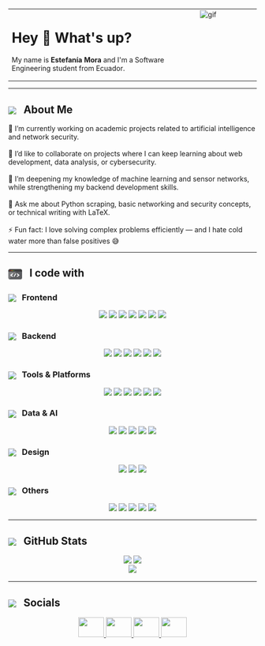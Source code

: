 <!-- Presentación -->
<table>
  <tr>
    <td width="1000">
      <h1>Hey 👋 What's up?</h1>
      <p>
        My name is <strong>Estefanía Mora</strong> and I'm a Software Engineering student from Ecuador.
      </p>
    </td>
    <td width="320" valign="top">
      <img height="200" src="https://dl.glitter-graphics.com/pub/3380/3380616flsbc0hjgl.gif" alt="gif" />
    </td>
  </tr>
</table>

---

<!-- 🧠 ABOUT ME -->
<h2 align="left">
  <img src="https://cdn.pixabay.com/animation/2023/06/01/08/46/08-46-22-123_512.gif" height="28" style="vertical-align: middle;" />
  &nbsp; About Me
</h2>

<p align="left">
  🔭 I’m currently working on academic projects related to artificial intelligence and network security.<br><br>
  🤝 I’d like to collaborate on projects where I can keep learning about web development, data analysis, or cybersecurity.<br><br>
  🌱 I’m deepening my knowledge of machine learning and sensor networks, while strengthening my backend development skills.<br><br>
  💬 Ask me about Python scraping, basic networking and security concepts, or technical writing with LaTeX.<br><br>
  ⚡ Fun fact: I love solving complex problems efficiently — and I hate cold water more than false positives 😅
</p>

---

<!-- 👩‍💻 I CODE WITH -->
<h2 align="left">
  <img src="https://raw.githubusercontent.com/Naman27/Naman27/master/source.gif" height="28" style="vertical-align: middle;" />
  &nbsp; I code with
</h2>

<!-- FRONTEND -->
<h3 align="left">
  <img src="https://mir-s3-cdn-cf.behance.net/project_modules/hd/94bfc886678585.5da092589fb02.gif" height="25" style="vertical-align: middle;" />
  &nbsp; Frontend
</h3>
<div align="center">
  <img src="https://cdn.jsdelivr.net/gh/devicons/devicon/icons/javascript/javascript-original.svg" height="45" />
  <img src="https://cdn.jsdelivr.net/gh/devicons/devicon/icons/typescript/typescript-original.svg" height="45" />
  <img src="https://cdn.jsdelivr.net/gh/devicons/devicon/icons/react/react-original.svg" height="45" />
  <img src="https://cdn.jsdelivr.net/gh/devicons/devicon/icons/angularjs/angularjs-original.svg" height="45" />
  <img src="https://cdn.jsdelivr.net/gh/devicons/devicon/icons/css3/css3-original.svg" height="45" />
  <img src="https://cdn.jsdelivr.net/gh/devicons/devicon/icons/html5/html5-original.svg" height="45" />
  <img src="https://cdn.jsdelivr.net/gh/devicons/devicon/icons/ionic/ionic-original.svg" height="45" />
</div>

<!-- BACKEND -->
<h3 align="left">
  <img src="https://static.showit.co/file/hxPF40iZQgKI-FVA9_kO9w/78210/gear.gif" height="25" style="vertical-align: middle;" />
  &nbsp; Backend
</h3>
<div align="center">
  <img src="https://cdn.jsdelivr.net/gh/devicons/devicon/icons/nodejs/nodejs-original.svg" height="45" />
  <img src="https://cdn.jsdelivr.net/gh/devicons/devicon/icons/python/python-original.svg" height="45" />
  <img src="https://cdn.jsdelivr.net/gh/devicons/devicon/icons/django/django-plain.svg" height="45" />
  <img src="https://cdn.jsdelivr.net/gh/devicons/devicon/icons/flask/flask-original.svg" height="45" />
  <img src="https://cdn.jsdelivr.net/gh/devicons/devicon/icons/php/php-original.svg" height="45" />
  <img src="https://cdn.jsdelivr.net/gh/devicons/devicon/icons/java/java-original.svg" height="45" />
</div>

<!-- TOOLS -->
<h3 align="left">
  <img src="https://cdn.pixabay.com/animation/2023/06/13/15/12/15-12-54-327_512.gif" height="25" style="vertical-align: middle;" />
  &nbsp; Tools & Platforms
</h3>
<div align="center">
  <img src="https://cdn.jsdelivr.net/gh/devicons/devicon/icons/git/git-original.svg" height="45" />
  <img src="https://cdn.jsdelivr.net/gh/devicons/devicon/icons/github/github-original.svg" height="45" />
  <img src="https://cdn.jsdelivr.net/gh/devicons/devicon/icons/vscode/vscode-original.svg" height="45" />
  <img src="https://cdn.jsdelivr.net/gh/devicons/devicon/icons/heroku/heroku-original.svg" height="45" />
  <img src="https://cdn.jsdelivr.net/gh/devicons/devicon/icons/firebase/firebase-plain.svg" height="45" />
  <img src="https://cdn.jsdelivr.net/gh/devicons/devicon/icons/linux/linux-original.svg" height="45" />
</div>

<!-- DATA & AI -->
<h3 align="left">
  <img src="https://i.pinimg.com/originals/79/04/42/7904424933cc535b666f2de669973530.gif" height="25" style="vertical-align: middle;" />
  &nbsp; Data & AI
</h3>
<div align="center">
  <img src="https://cdn.jsdelivr.net/gh/devicons/devicon/icons/numpy/numpy-original.svg" height="45" />
  <img src="https://cdn.jsdelivr.net/gh/devicons/devicon/icons/tensorflow/tensorflow-original.svg" height="45" />
  <img src="https://cdn.jsdelivr.net/gh/devicons/devicon/icons/mysql/mysql-original.svg" height="45" />
  <img src="https://cdn.jsdelivr.net/gh/devicons/devicon/icons/postgresql/postgresql-original.svg" height="45" />
  <img src="https://cdn.jsdelivr.net/gh/devicons/devicon/icons/mongodb/mongodb-original.svg" height="45" />
</div>

<!-- DESIGN -->
<h3 align="left">
  <img src="https://moein.video/wp-content/uploads/2021/12/Color-Sample-GIF-Royalty-Free-Animated-Icon-350px-after-effects-project-2.gif" height="25" style="vertical-align: middle;" />
  &nbsp; Design
</h3>
<div align="center">
  <img src="https://cdn.jsdelivr.net/gh/devicons/devicon/icons/figma/figma-original.svg" height="45" />
  <img src="https://cdn.jsdelivr.net/gh/devicons/devicon/icons/canva/canva-original.svg" height="45" />
  <img src="https://cdn.jsdelivr.net/gh/devicons/devicon/icons/xd/xd-plain.svg" height="45" />
</div>

<!-- OTHERS -->
<h3 align="left">
  <img src="https://cdn.pixabay.com/animation/2023/06/13/15/12/15-12-34-590_512.gif" height="25" style="vertical-align: middle;" />
  &nbsp; Others
</h3>
<div align="center">
  <img src="https://cdn.jsdelivr.net/gh/devicons/devicon/icons/notion/notion-original.svg" height="45" />
  <img src="https://cdn.jsdelivr.net/gh/devicons/devicon/icons/latex/latex-original.svg" height="45" />
  <img src="https://cdn.jsdelivr.net/gh/devicons/devicon/icons/arduino/arduino-original.svg" height="45" />
  <img src="https://cdn.jsdelivr.net/gh/devicons/devicon/icons/android/android-original.svg" height="45" />
  <img src="https://cdn.jsdelivr.net/gh/devicons/devicon/icons/androidstudio/androidstudio-original.svg" height="45" />
</div>

---

<!-- 📈 GITHUB STATS -->
<h2 align="left">
  <img src="https://camo.githubusercontent.com/d0cd2b9a7609a767d6b54e0408a6e25f1fcd99599f7e8e85e3d3abeb335aa338/68747470733a2f2f63646e2e706978616261792e636f6d2f616e696d6174696f6e2f323032332f30362f31332f31352f31332f31352d31332d31332d3532325f3531322e676966" height="28" style="vertical-align: middle;" />
  &nbsp; GitHub Stats
</h2>

<div align="center">
  <img src="https://github-readme-stats.vercel.app/api?username=yachitzu&theme=github_dark&hide_border=true&custom_title=Stats" width="382" />
  <img src="https://github-readme-stats.vercel.app/api/top-langs?username=yachitzu&layout=compact&card_width=300&theme=github_dark&hide_border=true" width="282" />
</div>
<div align="center">
  <img src="https://streak-stats.demolab.com?user=yachitzu&theme=github_dark&hide_border=true" width="350" />
</div>

---

<!-- 🌐 SOCIALS -->
<h2 align="left">
  <img src="https://i.pinimg.com/originals/91/fd/43/91fd43ebd22734dd4cadfcb67eea4aff.gif" height="28" style="vertical-align: middle;" />
  &nbsp; Socials
</h2>

<div align="center">
  <a href="https://www.linkedin.com/in/yachitzu/" target="_blank">
    <img src="https://raw.githubusercontent.com/maurodesouza/profile-readme-generator/master/src/assets/icons/social/linkedin/default.svg" width="52" height="40" />
  </a>
  <a href="https://x.com/TefyMora6" target="_blank">
    <img src="https://raw.githubusercontent.com/maurodesouza/profile-readme-generator/master/src/assets/icons/social/twitter/default.svg" width="52" height="40" />
  </a>
  <a href="mailto:tefamora6@gmail.com" target="_blank">
    <img src="https://raw.githubusercontent.com/maurodesouza/profile-readme-generator/master/src/assets/icons/social/gmail/default.svg" width="52" height="40" />
  </a>
  <a href="https://www.instagram.com/tefymora6/" target="_blank">
    <img src="https://raw.githubusercontent.com/maurodesouza/profile-readme-generator/master/src/assets/icons/social/instagram/default.svg" width="52" height="40" />
  </a>
</div>
